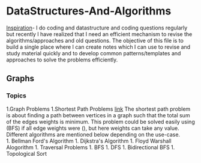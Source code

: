 # DataStructures-And-Algorithms
[Inspiration](https://leetcode.com/discuss/general-discussion/1003602/300-leetcode-problems-celebration/820387)- I do coding and datastructure and coding questions regularly but recently I have realized that I need an efficient mechanism to revise the algorithms/approaches and old questions. The objective of this file is to build a single place where I can create notes which I can use to revise and study material quickly and to develop common patterns/templates and approaches to solve the problems efficiently.

## Graphs
### Topics
1.Graph Problems
    1.Shortest Path Problems [link](https://www.hackerearth.com/practice/algorithms/graphs/shortest-path-algorithms/tutorial/)
        The shortest path problem is about finding a path between  vertices in a graph such that the total sum of the edges weights is minimum.
        This problem could be solved easily using (BFS) if all edge weights were (), but here weights can take any value. Different algorithms are mentioned below depending on the         use-case.        
        1. Bellman Ford's Algorithm
        1. Dijkstra's Algorithm
        1. Floyd Warshall Alogorithm
    1. Traversal Problems
        1. BFS
        1. DFS
        1. Bidirectional BFS
    1. Topological Sort

